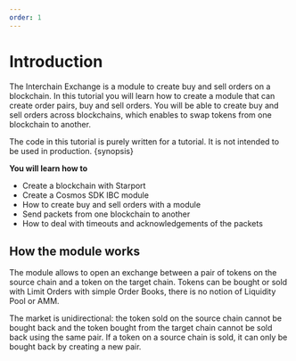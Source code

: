 ```yaml
---
order: 1
---
```


# Introduction

The Interchain Exchange is a module to create buy and sell orders on a blockchain.
In this tutorial you will learn how to create a module that can create order pairs, buy and sell orders. You will be able to create buy and sell orders across blockchains, which enables to swap tokens from one blockchain to another.

The code in this tutorial is purely written for a tutorial. It is not intended to be used in production.
{synopsis}

**You will learn how to**
- Create a blockchain with Starport
- Create a Cosmos SDK IBC module
- How to create buy and sell orders with a module
- Send packets from one blockchain to another
- How to deal with timeouts and acknowledgements of the packets

## How the module works

The module allows to open an exchange between a pair of tokens on the source chain and a token on the target chain. 
Tokens can be bought or sold with Limit Orders with simple Order Books, there is no notion of Liquidity Pool or AMM.

The market is unidirectional: the token sold on the source chain cannot be bought back and the token bought from the target chain cannot be sold back using the same pair. If a token on a source chain is sold, it can only be bought back by creating a new pair.


